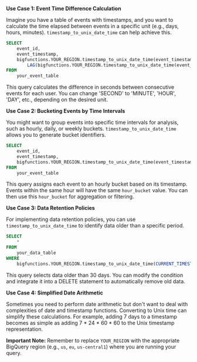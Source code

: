 **Use Case 1: Event Time Difference Calculation**

Imagine you have a table of events with timestamps, and you want to calculate the time elapsed between events in a specific unit (e.g., days, hours, minutes).  `timestamp_to_unix_date_time` can help achieve this.

```sql
SELECT
    event_id,
    event_timestamp,
    bigfunctions.YOUR_REGION.timestamp_to_unix_date_time(event_timestamp, 'SECOND') - 
        LAG(bigfunctions.YOUR_REGION.timestamp_to_unix_date_time(event_timestamp, 'SECOND')) OVER (PARTITION BY user_id ORDER BY event_timestamp) AS time_difference_seconds
FROM
    your_event_table
```
This query calculates the difference in seconds between consecutive events for each user. You can change 'SECOND' to 'MINUTE', 'HOUR', 'DAY', etc., depending on the desired unit.

**Use Case 2: Bucketing Events by Time Intervals**

You might want to group events into specific time intervals for analysis, such as hourly, daily, or weekly buckets.  `timestamp_to_unix_date_time` allows you to generate bucket identifiers.

```sql
SELECT
    event_id,
    event_timestamp,
    bigfunctions.YOUR_REGION.timestamp_to_unix_date_time(event_timestamp, 'HOUR') AS hour_bucket
FROM
    your_event_table
```
This query assigns each event to an hourly bucket based on its timestamp.  Events within the same hour will have the same `hour_bucket` value.  You can then use this `hour_bucket` for aggregation or filtering.

**Use Case 3: Data Retention Policies**

For implementing data retention policies, you can use `timestamp_to_unix_date_time` to identify data older than a specific period.

```sql
SELECT
    *
FROM
    your_data_table
WHERE
    bigfunctions.YOUR_REGION.timestamp_to_unix_date_time(CURRENT_TIMESTAMP(), 'DAY') - bigfunctions.YOUR_REGION.timestamp_to_unix_date_time(data_timestamp, 'DAY') > 30  -- Delete data older than 30 days
```

This query selects data older than 30 days. You can modify the condition and integrate it into a DELETE statement to automatically remove old data.


**Use Case 4: Simplified Date Arithmetic**

Sometimes you need to perform date arithmetic but don't want to deal with complexities of date and timestamp functions. Converting to Unix time can simplify these calculations. For example, adding 7 days to a timestamp becomes as simple as adding 7 * 24 * 60 * 60 to the Unix timestamp representation.

**Important Note:** Remember to replace `YOUR_REGION` with the appropriate BigQuery region (e.g., `us`, `eu`, `us-central1`) where you are running your query.
